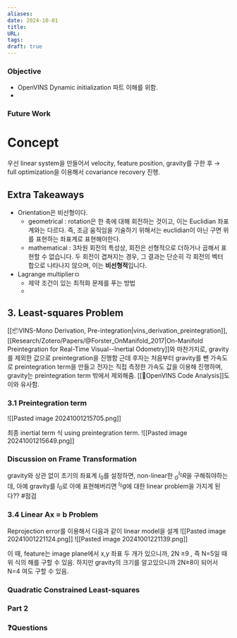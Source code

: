 ```yaml
---
aliases: 
date: 2024-10-01
title: 
URL: 
tags: 
draft: true
---
```

### Objective
- OpenVINS Dynamic initialization 파트 이해를 위함. 
- 
### Future Work

# Concept 
우선 linear system을 만들어서 velocity, feature position, gravity를 구한 후 → full optimization을 이용해서 covariance recovery 진행.
## Extra Takeaways
- Orientation은 비선형이다. 
	- geometrical : rotation은 한 축에 대해 회전하는 것이고, 이는 Euclidian 좌표계와는 다르다. 즉, 조금 움직임을 기술하기 위해서는 euclidian이 아닌 구면 위를 표현하는 좌표계로 표현해야한다.
	- mathematical : 3차원 회전의 특성상, 회전은 선형적으로 더하거나 곱해서 표현할 수 없습니다. 두 회전이 겹쳐지는 경우, 그 결과는 단순히 각 회전의 벡터 합으로 나타나지 않으며, 이는 **비선형적**입니다.
- Lagrange multiplierㅁ
	- 제약 조건이 있는 최적화 문제를 푸는 방법
	- 
## 3. Least-squares Problem
[[📦️VINS-Mono Derivation, Pre-integration|vins_derivation_preintegration]], [[Research/Zotero/Papers/@Forster_OnManifold_2017|On-Manifold Preintegration for Real-Time Visual--Inertial Odometry]]와 마찬가지로, gravity를 제외한 값으로 preintegration을 진행함
	근데 후자는 처음부터 gravity를 뺀 가속도로 preintegration term을 만들고
	전자는 직접 측정한 가속도 값을 이용해 진행하며, gravity는 preintegration term 밖에서 제외해줌. [[🧩OpenVINS Code Analysis]]도 이와 유사함.

### 3.1 Preintegration term
![[Pasted image 20241001215705.png]]

최종 inertial term 식 using preintegration term.
![[Pasted image 20241001215649.png]]

### Discussion on Frame Transformation
gravity와 상관 없이 초기의 좌표계 $I_0$를 설정하면, non-linear한 $^{I_0}_G R$을 구해줘야하는데, 아예 gravity를 $I_0$로 아예 표현해버리면 $^{I_0}g$에 대한 linear problem을 가지게 된다?? #점검 

### 3.4 Linear Ax = b Problem
Reprojection error를 이용해서 다음과 같이 linear model을 설계
![[Pasted image 20241001221124.png]]
![[Pasted image 20241001221139.png]]

이 때, feature는 image plane에서 x,y 좌표 두 개가 있으니까, 2N ≥9 , 즉 N=5일 때 위 식의 해를 구할 수 있음. 하지만 gravity의 크기를 알고있으니까 2N≥8이 되어서 N=4 여도 구할 수 있음.
### Quadratic Constrained Least-squares

### Part 2


### ❓️Questions

